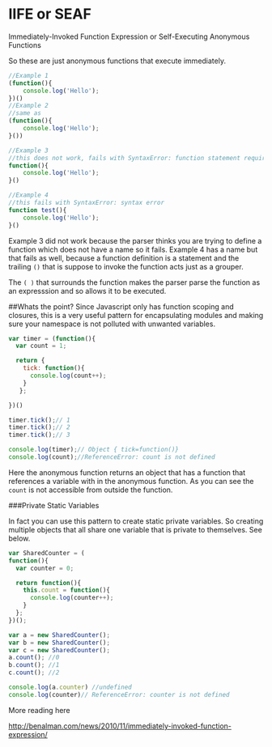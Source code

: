 # IIFE or SEAF
Immediately-Invoked Function Expression or
Self-Executing Anonymous Functions

So these are just anonymous functions that execute immediately.

```javascript
//Example 1
(function(){
    console.log('Hello');
})()
//Example 2
//same as
(function(){
    console.log('Hello');
}())

//Example 3
//this does not work, fails with SyntaxError: function statement requires a name
function(){
    console.log('Hello');
}()

//Example 4
//this fails with SyntaxError: syntax error
function test(){
    console.log('Hello');
}()

```

Example 3 did not work because the parser thinks you are trying to define a function which does not have a name so it fails. Example 4 has a name but that fails as well, because a function definition is a statement and the trailing ```()``` that is suppose to invoke the function acts just as a grouper.

The ```( )``` that surrounds the function makes the parser parse the function as an expresssion and so allows it to be executed.

##Whats the point?
Since Javascript only has function scoping and closures, this is a very useful pattern for encapsulating modules and making sure your namespace is not polluted with unwanted variables.

```javascript
var timer = (function(){
  var count = 1;

  return {
    tick: function(){
      console.log(count++);
    }
   };

})()

timer.tick();// 1
timer.tick();// 2
timer.tick();// 3

console.log(timer);// Object { tick=function()}
console.log(count);//ReferenceError: count is not defined

```
Here the anonymous function returns an object that has a function that references a variable with in the anonymous function.  As you can see the ```count``` is not accessible from outside the function.

###Private Static Variables

In fact you can use this pattern to create static private variables.  So creating multiple objects that all share one variable that is private to themselves.  See below.

```javascript
var SharedCounter = (
function(){
  var counter = 0;

  return function(){
    this.count = function(){
      console.log(counter++);
    }
  };
})();

var a = new SharedCounter();
var b = new SharedCounter();
var c = new SharedCounter();
a.count(); //0
b.count(); //1
c.count(); //2

console.log(a.counter) //undefined
console.log(counter)// ReferenceError: counter is not defined
```




More reading here

http://benalman.com/news/2010/11/immediately-invoked-function-expression/

